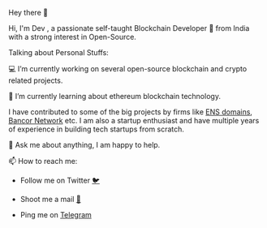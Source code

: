 Hey there 👋

Hi, I'm Dev , a passionate self-taught Blockchain Developer 🚀 from India with a strong interest in Open-Source.

Talking about Personal Stuffs:

💻 I’m currently working on several open-source blockchain and crypto related projects.

🌱 I’m currently learning about ethereum blockchain technology.

I have contributed to some of the big projects by firms like [ENS domains](https://github.com/ensdomains/address-encoder/commits?author=Devilla), 
[Bancor Network](https://github.com/bancorprotocol/sdk/graphs/contributors) etc. I am also a startup enthusiast and have multiple years of experience in building tech startups from scratch.

💬 Ask me about anything, I am happy to help.

📫 How to reach me: 

- Follow me on Twitter [:bird:](https://twitter.com/Dev_Messilla)

- Shoot me a mail [:love_letter:](dev.koold@gmail.com)

- Ping me on [Telegram](https://t.me/Devilla7)
